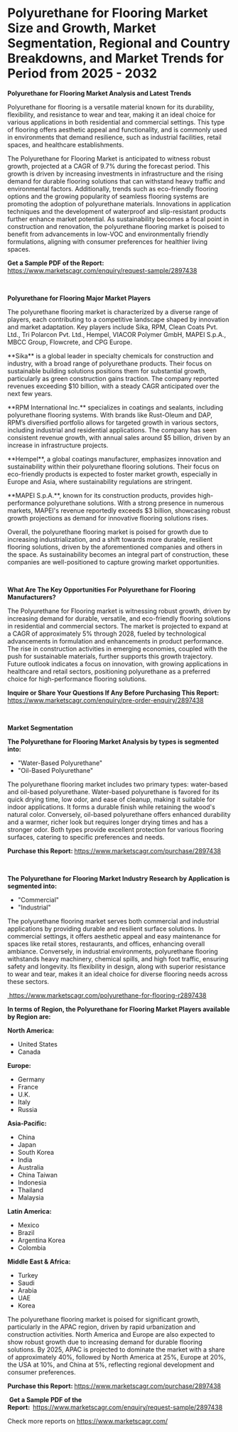 <p><h1>Polyurethane for Flooring Market Size and Growth, Market Segmentation, Regional and Country Breakdowns, and Market Trends for Period from 2025 -  2032</h1></p><p><strong>Polyurethane for Flooring Market Analysis and Latest Trends</strong></p>
<p><p>Polyurethane for flooring is a versatile material known for its durability, flexibility, and resistance to wear and tear, making it an ideal choice for various applications in both residential and commercial settings. This type of flooring offers aesthetic appeal and functionality, and is commonly used in environments that demand resilience, such as industrial facilities, retail spaces, and healthcare establishments.</p><p>The Polyurethane for Flooring Market is anticipated to witness robust growth, projected at a CAGR of 9.7% during the forecast period. This growth is driven by increasing investments in infrastructure and the rising demand for durable flooring solutions that can withstand heavy traffic and environmental factors. Additionally, trends such as eco-friendly flooring options and the growing popularity of seamless flooring systems are promoting the adoption of polyurethane materials. Innovations in application techniques and the development of waterproof and slip-resistant products further enhance market potential. As sustainability becomes a focal point in construction and renovation, the polyurethane flooring market is poised to benefit from advancements in low-VOC and environmentally friendly formulations, aligning with consumer preferences for healthier living spaces.</p></p>
<p><strong>Get a Sample PDF of the Report:&nbsp;</strong> <a href="https://www.marketscagr.com/enquiry/request-sample/2897438?utm_campaign=2476&utm_medium=2&utm_source=Github&utm_content=ia&utm_term=15032025&utm_id=polyurethane-for-flooring">https://www.marketscagr.com/enquiry/request-sample/2897438</a></p>
<p>&nbsp;</p>
<p><strong>Polyurethane for Flooring Major Market Players</strong></p>
<p><p>The polyurethane flooring market is characterized by a diverse range of players, each contributing to a competitive landscape shaped by innovation and market adaptation. Key players include Sika, RPM, Clean Coats Pvt. Ltd., Tri Polarcon Pvt. Ltd., Hempel, VIACOR Polymer GmbH, MAPEI S.p.A., MBCC Group, Flowcrete, and CPG Europe.</p><p>**Sika** is a global leader in specialty chemicals for construction and industry, with a broad range of polyurethane products. Their focus on sustainable building solutions positions them for substantial growth, particularly as green construction gains traction. The company reported revenues exceeding $10 billion, with a steady CAGR anticipated over the next few years.</p><p>**RPM International Inc.** specializes in coatings and sealants, including polyurethane flooring systems. With brands like Rust-Oleum and DAP, RPM’s diversified portfolio allows for targeted growth in various sectors, including industrial and residential applications. The company has seen consistent revenue growth, with annual sales around $5 billion, driven by an increase in infrastructure projects.</p><p>**Hempel**, a global coatings manufacturer, emphasizes innovation and sustainability within their polyurethane flooring solutions. Their focus on eco-friendly products is expected to foster market growth, especially in Europe and Asia, where sustainability regulations are stringent.</p><p>**MAPEI S.p.A.**, known for its construction products, provides high-performance polyurethane solutions. With a strong presence in numerous markets, MAPEI's revenue reportedly exceeds $3 billion, showcasing robust growth projections as demand for innovative flooring solutions rises.</p><p>Overall, the polyurethane flooring market is poised for growth due to increasing industrialization, and a shift towards more durable, resilient flooring solutions, driven by the aforementioned companies and others in the space. As sustainability becomes an integral part of construction, these companies are well-positioned to capture growing market opportunities.</p></p>
<p>&nbsp;</p>
<p><strong>What Are The Key Opportunities For Polyurethane for Flooring Manufacturers?</strong></p>
<p><p>The Polyurethane for Flooring market is witnessing robust growth, driven by increasing demand for durable, versatile, and eco-friendly flooring solutions in residential and commercial sectors. The market is projected to expand at a CAGR of approximately 5% through 2028, fueled by technological advancements in formulation and enhancements in product performance. The rise in construction activities in emerging economies, coupled with the push for sustainable materials, further supports this growth trajectory. Future outlook indicates a focus on innovation, with growing applications in healthcare and retail sectors, positioning polyurethane as a preferred choice for high-performance flooring solutions.</p></p>
<p><strong>Inquire or Share Your Questions If Any Before Purchasing This Report:</strong> <a href="https://www.marketscagr.com/enquiry/pre-order-enquiry/2897438?utm_campaign=2476&utm_medium=2&utm_source=Github&utm_content=ia&utm_term=15032025&utm_id=polyurethane-for-flooring">https://www.marketscagr.com/enquiry/pre-order-enquiry/2897438</a></p>
<p>&nbsp;</p>
<p><strong>Market Segmentation</strong></p>
<p><strong>The Polyurethane for Flooring Market Analysis by types is segmented into:</strong></p>
<p><ul><li>"Water-Based Polyurethane"</li><li>"Oil-Based Polyurethane"</li></ul></p>
<p><p>The polyurethane flooring market includes two primary types: water-based and oil-based polyurethane. Water-based polyurethane is favored for its quick drying time, low odor, and ease of cleanup, making it suitable for indoor applications. It forms a durable finish while retaining the wood's natural color. Conversely, oil-based polyurethane offers enhanced durability and a warmer, richer look but requires longer drying times and has a stronger odor. Both types provide excellent protection for various flooring surfaces, catering to specific preferences and needs.</p></p>
<p><strong>Purchase this Report:&nbsp;</strong><a href="https://www.marketscagr.com/purchase/2897438?utm_campaign=2476&utm_medium=2&utm_source=Github&utm_content=ia&utm_term=15032025&utm_id=polyurethane-for-flooring">https://www.marketscagr.com/purchase/2897438</a></p>
<p>&nbsp;</p>
<p><strong>The Polyurethane for Flooring Market Industry Research by Application is segmented into:</strong></p>
<p><ul><li>"Commercial"</li><li>"Industrial"</li></ul></p>
<p><p>The polyurethane flooring market serves both commercial and industrial applications by providing durable and resilient surface solutions. In commercial settings, it offers aesthetic appeal and easy maintenance for spaces like retail stores, restaurants, and offices, enhancing overall ambiance. Conversely, in industrial environments, polyurethane flooring withstands heavy machinery, chemical spills, and high foot traffic, ensuring safety and longevity. Its flexibility in design, along with superior resistance to wear and tear, makes it an ideal choice for diverse flooring needs across these sectors.</p></p>
<p><a href="https://www.marketscagr.com/polyurethane-for-flooring-r2897438?utm_campaign=2476&utm_medium=2&utm_source=Github&utm_content=ia&utm_term=15032025&utm_id=polyurethane-for-flooring">&nbsp;https://www.marketscagr.com/polyurethane-for-flooring-r2897438</a></p>
<p><strong>In terms of Region, the Polyurethane for Flooring Market Players available by Region are:</strong></p>
<p>
    <p> <strong> North America: </strong>
        <ul>
            <li>United States</li>
            <li>Canada</li>
        </ul>
        </p> 
    <p> <strong> Europe: </strong>
        <ul>
            <li>Germany</li>
            <li>France</li>
            <li>U.K.</li>
            <li>Italy</li>
            <li>Russia</li>
        </ul>
        </p> 
    <p> <strong> Asia-Pacific: </strong>
        <ul>
            <li>China</li>
            <li>Japan</li>
            <li>South Korea</li>
            <li>India</li>
            <li>Australia</li>
            <li>China Taiwan</li>
            <li>Indonesia</li>
            <li>Thailand</li>
            <li>Malaysia</li>
        </ul>
        </p> 
    <p> <strong> Latin America: </strong>
        <ul>
            <li>Mexico</li>
            <li>Brazil</li>
            <li>Argentina Korea</li>
            <li>Colombia</li>
        </ul>
        </p> 
    <p> <strong> Middle East & Africa: </strong>
        <ul>
            <li>Turkey</li>
            <li>Saudi</li>
            <li>Arabia</li>
            <li>UAE</li>
            <li>Korea</li>
        </ul>
    </p>
    </p>
<p><p>The polyurethane flooring market is poised for significant growth, particularly in the APAC region, driven by rapid urbanization and construction activities. North America and Europe are also expected to show robust growth due to increasing demand for durable flooring solutions. By 2025, APAC is projected to dominate the market with a share of approximately 40%, followed by North America at 25%, Europe at 20%, the USA at 10%, and China at 5%, reflecting regional development and consumer preferences.</p></p>
<p><strong>Purchase this Report: </strong><a href="https://www.marketscagr.com/purchase/2897438?utm_campaign=2476&utm_medium=2&utm_source=Github&utm_content=ia&utm_term=15032025&utm_id=polyurethane-for-flooring">https://www.marketscagr.com/purchase/2897438</a></p>
<p>&nbsp;<strong>Get a Sample PDF of the Report:&nbsp;&nbsp;</strong><a href="https://www.marketscagr.com/enquiry/request-sample/2897438?utm_campaign=2476&utm_medium=2&utm_source=Github&utm_content=ia&utm_term=15032025&utm_id=polyurethane-for-flooring">https://www.marketscagr.com/enquiry/request-sample/2897438</a></p>
<p><strong></strong></p>
<p>Check more reports on <a href="https://www.marketscagr.com/?utm_campaign=2476&utm_medium=2&utm_source=Github&utm_content=ia&utm_term=15032025&utm_id=polyurethane-for-flooring">https://www.marketscagr.com/</a></p>